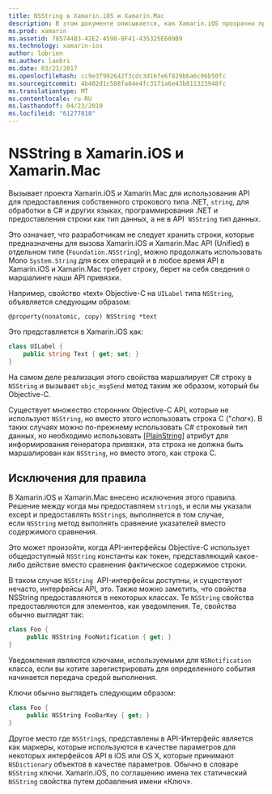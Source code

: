 ```yaml
---
title: NSString в Xamarin.iOS и Xamarin.Mac
description: В этом документе описывается, как Xamarin.iOS прозрачно преобразует объекты NSString C# строковыми объектами, в том случае, если этого не происходит.
ms.prod: xamarin
ms.assetid: 785744B3-42E2-4590-8F41-435325E609B9
ms.technology: xamarin-ios
author: lobrien
ms.author: laobri
ms.date: 03/21/2017
ms.openlocfilehash: cc9e3f992642f3cdc3d16fe6f829b6a6c06b50fc
ms.sourcegitcommit: 4b402d1c508fa84e4fc3171a6e43b811323948fc
ms.translationtype: MT
ms.contentlocale: ru-RU
ms.lasthandoff: 04/23/2019
ms.locfileid: "61277818"
---
```

# <a name="nsstring-in-xamarinios-and-xamarinmac"></a>NSString в Xamarin.iOS и Xamarin.Mac

Вызывает проекта Xamarin.iOS и Xamarin.Mac для использования API для предоставления собственного строкового типа .NET, `string`, для обработки в C# и других языках, программирования .NET и предоставления строки как тип данных, а не в API  `NSString` тип данных.

Это означает, что разработчикам не следует хранить строки, которые предназначены для вызова Xamarin.iOS и Xamarin.Mac API (Unified) в отдельном типе (`Foundation.NSString`), можно продолжать использовать Mono `System.String` для всех операций и в любое время API в Xamarin.iOS и Xamarin.Mac требует строку, берет на себя сведения о маршалинге наши API привязки.

Например, свойство «text» Objective-C на `UILabel` типа `NSString`, объявляется следующим образом:

```objc
@property(nonatomic, copy) NSString *text
```

Это представляется в Xamarin.iOS как:

```csharp
class UILabel {
    public string Text { get; set; }
}
```

На самом деле реализация этого свойства маршалирует C# строку в `NSString` и вызывает `objc_msgSend` метод таким же образом, который бы Objective-C.

Существует множество сторонних Objective-C API, которые не используют `NSString`, но вместо этого использовать строка C ("*char*«). В таких случаях можно по-прежнему использовать C# строковый тип данных, но необходимо использовать [[PlainString]](~/cross-platform/macios/binding/objective-c-libraries.md) атрибут для информирования генератора привязки, эта строка не должна быть маршалирован как `NSString`, но вместо этого, как строка C.

 <a name="Exceptions_to_the_Rule" />

## <a name="exceptions-to-the-rule"></a>Исключения для правила

В Xamarin.iOS и Xamarin.Mac внесено исключения этого правила. Решение между когда мы предоставляем `string`s, и если мы указали except и предоставлять `NSString`s, выполняется в том случае, если `NSString` метод выполнять сравнение указателей вместо содержимого сравнения.

Это может произойти, когда API-интерфейсы Objective-C использует общедоступный `NSString` константы как токен, представляющий какое-либо действие вместо сравнения фактическое содержимое строки.

В таком случае `NSString`  API-интерфейсы доступны, и существуют нечасто, интерфейсы API, это. Также можно заметить, что свойства NSString предоставляются в некоторых классах. Те `NSString` свойства предоставляются для элементов, как уведомления. Те, свойства обычно выглядят так:

```csharp
class Foo {
     public NSString FooNotification { get; }
}
```
Уведомления являются ключами, используемыми для `NSNotification` класса, если вы хотите зарегистрировать для определенного события начинается передача средой выполнения.

Ключи обычно выглядеть следующим образом:

```csharp
class Foo {
     public NSString FooBarKey { get; }
}
```

Другое место где `NSString`s, представлены в API-Интерфейс является как маркеры, которые используются в качестве параметров для некоторых интерфейсов API в iOS или OS X, которые принимают `NSDictionary` объектов в качестве параметров. Обычно в словаре `NSString` ключи. Xamarin.iOS, по соглашению имена тех статический `NSString` свойства путем добавления имени «Ключ».
